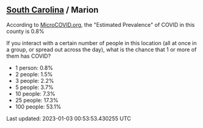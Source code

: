 
## [South Carolina](/united-states/south-carolina) / Marion

According to [MicroCOVID.org](http://microcovid.org),
the "Estimated Prevalence" of COVID in this county is 0.8%

If you interact with a certain number of people in this location
(all at once in a group, or spread out across the day), what is the chance that
1 or more of them has COVID?

- 1 person: 0.8%
- 2 people: 1.5%
- 3 people: 2.2%
- 5 people: 3.7%
- 10 people: 7.3%
- 25 people: 17.3%
- 100 people: 53.1%

Last updated: 2023-01-03 00:53:53.430255 UTC
